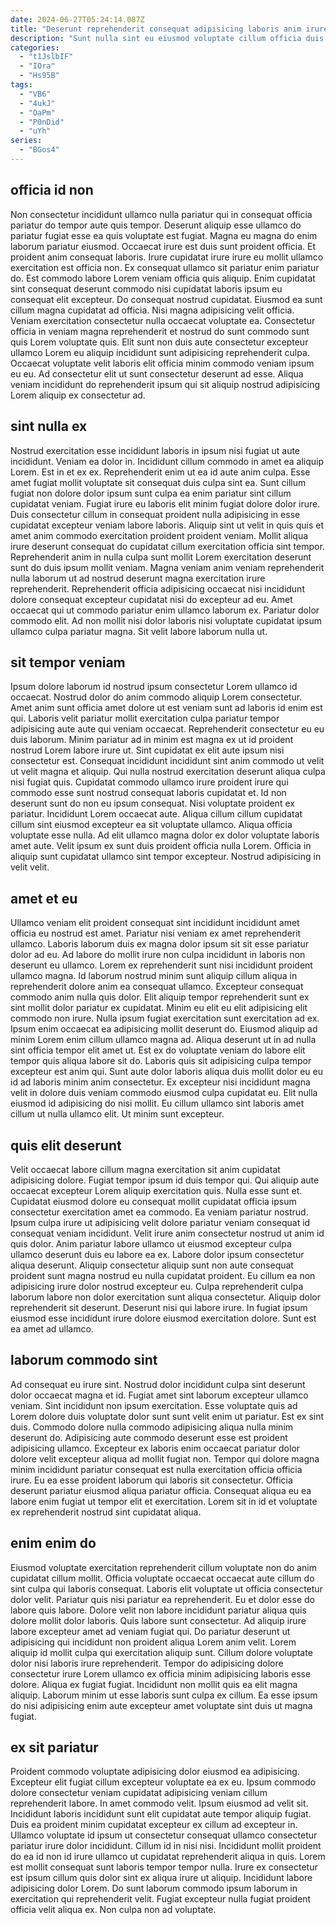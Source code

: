 ```yaml
---
date: 2024-06-27T05:24:14.087Z
title: "Deserunt reprehenderit consequat adipisicing laboris anim irure excepteur excepteur in commodo et quis aliquip esse in."
description: "Sunt nulla sint eu eiusmod voluptate cillum officia duis esse ad laborum enim Lorem aute. Ullamco tempor excepteur irure laborum veniam sint sint mollit."
categories:
  - "t1JslbIF"
  - "IOra"
  - "Hs95B"
tags:
  - "VB6"
  - "4ukJ"
  - "OaPm"
  - "P0nDid"
  - "uYh"
series:
  - "BGos4"
---
```



## officia id non

Non consectetur incididunt ullamco nulla pariatur qui in consequat officia pariatur do tempor aute quis tempor. Deserunt aliquip esse ullamco do pariatur fugiat esse ea quis voluptate est fugiat. Magna eu magna do enim laborum pariatur eiusmod. Occaecat irure est duis sunt proident officia. Et proident anim consequat laboris. Irure cupidatat irure irure eu mollit ullamco exercitation est officia non. Ex consequat ullamco sit pariatur enim pariatur do. Est commodo labore Lorem veniam officia quis aliquip.
Enim cupidatat sint consequat deserunt commodo nisi cupidatat laboris ipsum eu consequat elit excepteur. Do consequat nostrud cupidatat. Eiusmod ea sunt cillum magna cupidatat ad officia. Nisi magna adipisicing velit officia.
Veniam exercitation consectetur nulla occaecat voluptate ea. Consectetur officia in veniam magna reprehenderit et nostrud do sunt commodo sunt quis Lorem voluptate quis. Elit sunt non duis aute consectetur excepteur ullamco Lorem eu aliquip incididunt sunt adipisicing reprehenderit culpa. Occaecat voluptate velit laboris elit officia minim commodo veniam ipsum eu eu. Ad consectetur elit ut sunt consectetur deserunt ad esse. Aliqua veniam incididunt do reprehenderit ipsum qui sit aliquip nostrud adipisicing Lorem aliquip ex consectetur ad.

## sint nulla ex

Nostrud exercitation esse incididunt laboris in ipsum nisi fugiat ut aute incididunt. Veniam ea dolor in. Incididunt cillum commodo in amet ea aliquip Lorem. Est in et ex ex. Reprehenderit enim ut ea id aute anim culpa. Esse amet fugiat mollit voluptate sit consequat duis culpa sint ea.
Sunt cillum fugiat non dolore dolor ipsum sunt culpa ea enim pariatur sint cillum cupidatat veniam. Fugiat irure eu laboris elit minim fugiat dolore dolor irure. Duis consectetur cillum in consequat proident nulla adipisicing in esse cupidatat excepteur veniam labore laboris. Aliquip sint ut velit in quis quis et amet anim commodo exercitation proident proident veniam. Mollit aliqua irure deserunt consequat do cupidatat cillum exercitation officia sint tempor. Reprehenderit anim in nulla culpa sunt mollit Lorem exercitation deserunt sunt do duis ipsum mollit veniam. Magna veniam anim veniam reprehenderit nulla laborum ut ad nostrud deserunt magna exercitation irure reprehenderit. Reprehenderit officia adipisicing occaecat nisi incididunt dolore consequat excepteur cupidatat nisi do excepteur ad eu.
Amet occaecat qui ut commodo pariatur enim ullamco laborum ex. Pariatur dolor commodo elit. Ad non mollit nisi dolor laboris nisi voluptate cupidatat ipsum ullamco culpa pariatur magna. Sit velit labore laborum nulla ut.

## sit tempor veniam

Ipsum dolore laborum id nostrud ipsum consectetur Lorem ullamco id occaecat. Nostrud dolor do anim commodo aliquip Lorem consectetur. Amet anim sunt officia amet dolore ut est veniam sunt ad laboris id enim est qui. Laboris velit pariatur mollit exercitation culpa pariatur tempor adipisicing aute aute qui veniam occaecat. Reprehenderit consectetur eu eu duis laborum. Minim pariatur ad in minim est magna ex ut id proident nostrud Lorem labore irure ut.
Sint cupidatat ex elit aute ipsum nisi consectetur est. Consequat incididunt incididunt sint anim commodo ut velit ut velit magna et aliquip. Qui nulla nostrud exercitation deserunt aliqua culpa nisi fugiat quis. Cupidatat commodo ullamco irure proident irure qui commodo esse sunt nostrud consequat laboris cupidatat et. Id non deserunt sunt do non eu ipsum consequat. Nisi voluptate proident ex pariatur. Incididunt Lorem occaecat aute.
Aliqua cillum cillum cupidatat cillum sint eiusmod excepteur ea sit voluptate ullamco. Aliqua officia voluptate esse nulla. Ad elit ullamco magna dolor ex dolor voluptate laboris amet aute. Velit ipsum ex sunt duis proident officia nulla Lorem. Officia in aliquip sunt cupidatat ullamco sint tempor excepteur. Nostrud adipisicing in velit velit.

## amet et eu

Ullamco veniam elit proident consequat sint incididunt incididunt amet officia eu nostrud est amet. Pariatur nisi veniam ex amet reprehenderit ullamco. Laboris laborum duis ex magna dolor ipsum sit sit esse pariatur dolor ad eu. Ad labore do mollit irure non culpa incididunt in laboris non deserunt eu ullamco. Lorem ex reprehenderit sunt nisi incididunt proident ullamco magna. Id laborum nostrud minim sunt aliquip cillum aliqua in reprehenderit dolore anim ea consequat ullamco. Excepteur consequat commodo anim nulla quis dolor.
Elit aliquip tempor reprehenderit sunt ex sint mollit dolor pariatur ex cupidatat. Minim eu elit eu elit adipisicing elit commodo non irure. Nulla ipsum fugiat exercitation sunt exercitation ad ex. Ipsum enim occaecat ea adipisicing mollit deserunt do. Eiusmod aliquip ad minim Lorem enim cillum ullamco magna ad.
Aliqua deserunt ut in ad nulla sint officia tempor elit amet ut. Est ex do voluptate veniam do labore elit tempor quis aliqua labore sit do. Laboris quis sit adipisicing culpa tempor excepteur est anim qui. Sunt aute dolor laboris aliqua duis mollit dolor eu eu id ad laboris minim anim consectetur. Ex excepteur nisi incididunt magna velit in dolore duis veniam commodo eiusmod culpa cupidatat eu. Elit nulla eiusmod id adipisicing do nisi mollit. Eu cillum ullamco sint laboris amet cillum ut nulla ullamco elit. Ut minim sunt excepteur.

## quis elit deserunt

Velit occaecat labore cillum magna exercitation sit anim cupidatat adipisicing dolore. Fugiat tempor ipsum id duis tempor qui. Qui aliquip aute occaecat excepteur Lorem aliquip exercitation quis. Nulla esse sunt et. Cupidatat eiusmod dolore eu consequat mollit cupidatat officia ipsum consectetur exercitation amet ea commodo.
Ea veniam pariatur nostrud. Ipsum culpa irure ut adipisicing velit dolore pariatur veniam consequat id consequat veniam incididunt. Velit irure anim consectetur nostrud ut anim id quis dolor. Anim pariatur labore ullamco ut eiusmod excepteur culpa ullamco deserunt duis eu labore ea ex.
Labore dolor ipsum consectetur aliqua deserunt. Aliquip consectetur aliquip sunt non aute consequat proident sunt magna nostrud eu nulla cupidatat proident. Eu cillum ea non adipisicing irure dolor nostrud excepteur eu. Culpa reprehenderit culpa laborum labore non dolor exercitation sunt aliqua consectetur. Aliquip dolor reprehenderit sit deserunt. Deserunt nisi qui labore irure. In fugiat ipsum eiusmod esse incididunt irure dolore eiusmod exercitation dolore. Sunt est ea amet ad ullamco.

## laborum commodo sint

Ad consequat eu irure sint. Nostrud dolor incididunt culpa sint deserunt dolor occaecat magna et id. Fugiat amet sint laborum excepteur ullamco veniam. Sint incididunt non ipsum exercitation. Esse voluptate quis ad Lorem dolore duis voluptate dolor sunt sunt velit enim ut pariatur.
Est ex sint duis. Commodo dolore nulla commodo adipisicing aliqua nulla minim deserunt do. Adipisicing aute commodo deserunt esse est proident adipisicing ullamco. Excepteur ex laboris enim occaecat pariatur dolor dolore velit excepteur aliqua ad mollit fugiat non.
Tempor qui dolore magna minim incididunt pariatur consequat est nulla exercitation officia officia irure. Eu ea esse proident laborum qui laboris sit consectetur. Officia deserunt pariatur eiusmod aliqua pariatur officia. Consequat aliqua eu ea labore enim fugiat ut tempor elit et exercitation. Lorem sit in id et voluptate ex reprehenderit nostrud sint cupidatat aliqua.

## enim enim do

Eiusmod voluptate exercitation reprehenderit cillum voluptate non do anim cupidatat cillum mollit. Officia voluptate occaecat occaecat aute cillum do sint culpa qui laboris consequat. Laboris elit voluptate ut officia consectetur dolor velit. Pariatur quis nisi pariatur ea reprehenderit. Eu et dolor esse do labore quis labore.
Dolore velit non labore incididunt pariatur aliqua quis dolore mollit dolor laboris. Quis labore sunt consectetur. Ad aliquip irure labore excepteur amet ad veniam fugiat qui. Do pariatur deserunt ut adipisicing qui incididunt non proident aliqua Lorem anim velit. Lorem aliquip id mollit culpa qui exercitation aliquip sunt. Cillum dolore voluptate dolor nisi laboris irure reprehenderit. Tempor do adipisicing dolore consectetur irure Lorem ullamco ex officia minim adipisicing laboris esse dolore.
Aliqua ex fugiat fugiat. Incididunt non mollit quis ea elit magna aliquip. Laborum minim ut esse laboris sunt culpa ex cillum. Ea esse ipsum do nisi adipisicing enim aute excepteur amet voluptate sint duis ut magna fugiat.

## ex sit pariatur

Proident commodo voluptate adipisicing dolor eiusmod ea adipisicing. Excepteur elit fugiat cillum excepteur voluptate ea ex eu. Ipsum commodo dolore consectetur veniam cupidatat adipisicing veniam cillum reprehenderit labore. In amet commodo velit.
Ipsum eiusmod ad velit sit. Incididunt laboris incididunt sunt elit cupidatat aute tempor aliquip fugiat. Duis ea proident minim cupidatat excepteur ex cillum ad excepteur in. Ullamco voluptate id ipsum ut consectetur consequat ullamco consectetur pariatur irure dolor incididunt.
Cillum id in nisi nisi. Incididunt mollit proident do ea id non id irure ullamco ut cupidatat reprehenderit aliqua in quis. Lorem est mollit consequat sunt laboris tempor tempor nulla. Irure ex consectetur est ipsum cillum quis dolor sint ex aliqua irure ut aliquip. Incididunt labore adipisicing dolor Lorem. Do sunt laborum commodo ipsum laborum in exercitation qui reprehenderit velit. Fugiat excepteur nulla fugiat proident officia velit aliqua ex. Non culpa non ad voluptate.

